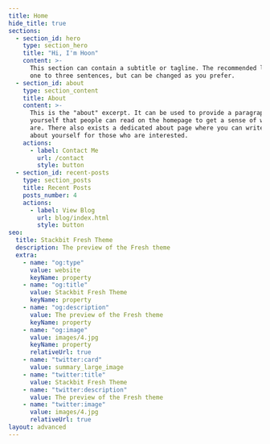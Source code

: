 ```yaml
---
title: Home
hide_title: true
sections:
  - section_id: hero
    type: section_hero
    title: "Hi, I'm Hoon"
    content: >-
      This section can contain a subtitle or tagline. The recommended length is
      one to three sentences, but can be changed as you prefer.
  - section_id: about
    type: section_content
    title: About
    content: >-
      This is the "about" excerpt. It can be used to provide a paragraph about
      yourself that people can read on the homepage to get a sense of who you
      are. There also exists a dedicated about page where you can write more
      about yourself for those who are interested.
    actions:
      - label: Contact Me
        url: /contact
        style: button
  - section_id: recent-posts
    type: section_posts
    title: Recent Posts
    posts_number: 4
    actions:
      - label: View Blog
        url: blog/index.html
        style: button
seo:
  title: Stackbit Fresh Theme
  description: The preview of the Fresh theme
  extra:
    - name: "og:type"
      value: website
      keyName: property
    - name: "og:title"
      value: Stackbit Fresh Theme
      keyName: property
    - name: "og:description"
      value: The preview of the Fresh theme
      keyName: property
    - name: "og:image"
      value: images/4.jpg
      keyName: property
      relativeUrl: true
    - name: "twitter:card"
      value: summary_large_image
    - name: "twitter:title"
      value: Stackbit Fresh Theme
    - name: "twitter:description"
      value: The preview of the Fresh theme
    - name: "twitter:image"
      value: images/4.jpg
      relativeUrl: true
layout: advanced
---
```

